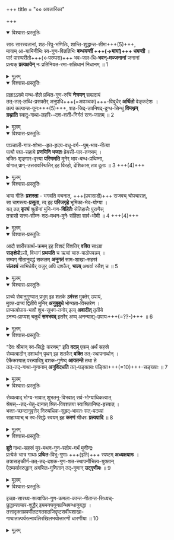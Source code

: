 +++
title = "०० अवतारिका"

+++


<details open><summary>विश्वास-प्रस्तुतिः</summary>

सारः सारस्वतानां, शठ-रिपु-भणितिः, शान्ति-शुद्धान्त-सीमा+++(5)+++,  
मायाम् आ-यामिनीभिः स्व-गुण-विततिभिः **बन्धयन्तीं +++(→मायां)+++ धयन्ती** ।  
पारं पारम्परीतो+++(←परम्परा)+++ भव-जल-धि-**भवन्-मज्जनानां** जनानां  
प्रत्यक् **प्रत्यक्षयेन्** नः प्रतिनियत-रमा-सन्निधानं निधानम् ॥ 1
</details>

<details><summary>मूलम्</summary>

सारः सारस्वतानां शठरिपुभणितिः शान्तिशुद्धान्तसीमा  
मायामायामिनीभिः स्वगुणविततिभिर् बन्धयन्तीं धयन्ती ।  
पारं पारम्परीतो भवजलधिभवन्मज्जनानां जनानां  
प्रत्यक् प्रत्यक्षयेन्नः प्रतिनियतरमासन्निधानं निधानम् ॥ 1
</details>



<details open><summary>विश्वास-प्रस्तुतिः</summary>

प्रज्ञाऽऽख्ये मन्थ-शैले प्रथित-गुण-रुचिं **नेत्रयन्** सम्प्रदायं  
तत्-तल्-लब्धि-प्रसक्तैर् अनुपधि+++(=अवञ्चक)+++-विबुधैर् **अर्थितो** वेङ्कटेशः ।  
तल्पं कल्पान्त-यूनः+++(5)+++, शठ-जिद्-उपनिषद्-दुग्ध-सिन्धुं **विमथ्नन्**  
**ग्रथ्नाति** स्वादु-गाथा-लहरि--दश-शती-निर्गतं रत्न-जातम् ॥ 2
</details>

<details><summary>मूलम्</summary>

प्रज्ञाख्ये मन्थशैले प्रथितगुणरुचिं नेत्रयन् सम्प्रदायं  
तत्तल्लब्धिप्रसक्तैर् अनुपधि विबुधैर् अर्थितो वेङ्कटेशः ।  
तल्पं कल्पान्तयूनः शठजिदुपनिषद्दुग्धसिन्धुं विमथ्नन्  
ग्रथ्नाति स्वादुगाथालहरिदशशतीनिर्गतं रत्नजातम् ॥ 2
</details>



<details open><summary>विश्वास-प्रस्तुतिः</summary>

पाञ्चाली-गात्र-शोभा--हृत-हृदय-वधू-वर्ग--पुम्-भाव-नीत्या  
पत्यौ पद्मा-सहाये **प्रणयिनि भजतः** प्रेयसी-पार-तन्त्र्यम् ।  
भक्तिः शृङ्गार-वृत्त्या **परिणमति** मुनेर् भाव-बन्ध-प्रथिम्ना,  
योगात् प्राग्-उत्तरावस्थितिर् इह विरहो, देशिकास् तत्र दूताः ॥ 3 +++(4)+++
</details>

<details><summary>मूलम्</summary>

पाञ्चालीगात्रशोभाहृतहृदयवधूवर्गपुम्भावनीत्या  
पत्यौ पद्मासहाये प्रणयिनि भजतः प्रेयसीपारतन्त्र्यम् ।  
भक्तिः शृङ्गारवृत्त्या परिणमति मुनेर् भावबन्धप्रथिम्ना  
योगात् प्रागुत्तरावस्थितिरिह विरहो देशिकास्तत्र दूताः ॥ 3
</details>



<details open><summary>विश्वास-प्रस्तुतिः</summary>

भाषा गीतिः **प्रशस्ता** - भगवति वचनात्, +++(प्रवासादौ)+++ राजवच् चोपचारात्,  
सा चागस्त्य-**प्रसूता**, त्व् इह **परिजगृहे** भूमिका-भेद-योग्या ।  
यत् तत् **कृत्यं** श्रुतीनां मुनि-गण-**विहितैः** सेतिहासैः पुराणैस्  
तत्रासौ सत्त्व-सीम्नः शठ-मथन-मुनेः संहिता सार्व-भौमी ॥ 4 +++(4)+++
</details>

<details><summary>मूलम्</summary>

भाषा गीतिः प्रशस्ता भगवति वचनाद् राजवच्चोपचारात्  
सा चागस्त्यप्रसूता त्विह परिजगृहे भूमिकाभेदयोग्या ।  
यत्तत्कृत्यं श्रुतीनां मुनिगणविहितैः सेतिहासैः पुराणैस्  
तत्रासौ सत्त्वसीम्नः शठमथनमुनेः संहिता सार्वभौमी ॥ 4
</details>



<details open><summary>विश्वास-प्रस्तुतिः</summary>

आदौ शारीरकार्थ-क्रमम् इह विशदं विंशतिर् **वक्ति** साऽग्रा  
**सङ्क्षेपो**ऽसौ, विभागं **प्रथयति** च ऋचां चारु-पाठोपपन्नम् ।  
सम्यग् गीतानुबद्धं सकलम् **अनुगतं** साम-शाखा-सहस्रं  
**संलक्ष्यं** साभिधेयैर् यजुर् अपि दशकैर्, **भात्य्** अथर्वा रसैश् च ॥ 5
</details>

<details><summary>मूलम्</summary>

आदौ शारीरकार्थक्रममिह विशदं विंशतिर् वक्ति साग्रा  
सङ्क्षेपोऽसौ विभागं प्रथयति च ऋचां चारुपाठोपपन्नम् ।  
सम्यक् गीतानुबद्धं सकलमनुगतं सामशाखासहस्रं  
संलक्ष्यं साभिधेयैर् यजुरपि दशकैर् भात्यथर्वा रसैश्च ॥ 5
</details>



<details open><summary>विश्वास-प्रस्तुतिः</summary>

प्राच्ये सेवानुगुण्यात् प्रभुम् इह शतके **ऽमंस्त** मुक्तेर् उपायं,  
मुक्त-प्राप्यं द्वितीये मुनिर् **अनुबुबुधे** भोग्यता-विस्तरेण ।  
प्राप्यत्वोपाय-भावौ शुभ-सुभग-तनोर् इत्य् **अवादीत्** तृतीये  
ऽनन्य-प्राप्यश् चतुर्थे **समभवद्** इतरैर् अप्य् अनन्याद्य्-उपायः+++(=??-)+++ ॥ 6
</details>

<details><summary>मूलम्</summary>

प्राच्ये सेवानुगुण्यात् प्रभुमिह शतकेऽमंस्त मुक्तेरुपायं  
मुक्तप्राप्यं द्वितीये मुनिरनुबुबुधे भोग्यताविस्तरेण ।  
प्राप्यत्वोपायभावौ शुभसुभगतनोरित्यवादीत् तृतीये  
ऽनन्यप्राप्यश्चतुर्थे समभवदितरैरप्यनन्याद्युपायः ॥ 6
</details>



<details open><summary>विश्वास-प्रस्तुतिः</summary>

"देवः श्रीमान् स्व-सिद्धेः करणम्" इति **वदन्न्** एकम् अर्थं सहस्रे  
सेव्यत्वादीन् दशार्थान् पृथग् इह शतकैर् **वक्ति** तत्-स्थापनार्थान् ।  
ऐकैकश्यात् परत्वादिषु दशक-गुणेष्व् **आयतन्ते** तथा ते  
तत्-तद्-गाथा-गुणानाम् **अनुविदधति** तत्-पङ्क्तयः पङ्क्ति+++(=10)+++-सङ्ख्याः ॥ 7
</details>

<details><summary>मूलम्</summary>

देवः श्रीमान् स्वसिद्धेः करणमिति वदन् एकमर्थं सहस्रे  
सेव्यत्वादीन् दशार्थान् पृथगिह शतकैर् वक्ति तत्स्थापनार्थान् ।  
ऐकैकश्यात् परत्वादिषु दशकगुणेष्वायतन्ते तथा ते  
तत्तद्गाथागुणानामनुविदधति तत्पङ्क्तयः पङ्क्तिसङ्ख्याः ॥ 7
</details>



<details open><summary>विश्वास-प्रस्तुतिः</summary>

सेव्यत्वाद् भोग्य-भावात् शुभतनु-विभवात् सर्व-भोग्याधिकत्वात्  
श्रेयस्--तद्-धेतु-दानात् श्रित-विवशतया स्वाश्रितानिष्ट-हृत्त्वात् ।  
भक्त-च्छन्दानुवृत्तेर् निरुपधिक-सुहृद्-भावतः सत्-पदव्यां  
साहाय्याच् च स्व-सिद्धेः स्वयम् इह **करणं** श्रीधरः **प्रत्यपादि** ॥ 8
</details>

<details><summary>मूलम्</summary>

सेव्यत्वाद् भोग्यभावात् शुभतनुविभवात् सर्वभोग्याधिकत्वात्  
श्रेयस्तद्धेतुदानात् श्रितविवशतया स्वाश्रितानिष्टहृत्त्वात् ।  
भक्तच्छन्दानुवृत्तेर् निरुपधिकसुहृद्भावतः सत्पदव्यां  
साहाय्याच्च स्वसिद्धेः स्वयमिह करणं श्रीधरः प्रत्यपादि ॥ 8
</details>



<details open><summary>विश्वास-प्रस्तुतिः</summary>

**ब्रूते** गाथा-सहस्रं मुर-मथन-गुण-स्तोम-गर्भं मुनीन्द्रः  
प्रत्येकं चात्र गाथाः **प्रथित**-विभु-गुणाः +++(इति)+++ स्पष्टम् **अध्यक्षयामः** ।  
तत्रासङ्कीर्ण-तत्-तद्-दशक-गुण-शत-स्थापनौचित्य-युक्तान्  
ऐदम्पर्यावरुद्धान् अगणित-गुणितान् तद्-गुणान् **उद्गृणीमः** ॥ 9
</details>

<details><summary>मूलम्</summary>

ब्रूते गाथासहस्रं मुरमथनगुणस्तोमगर्भं मुनीन्द्रः  
प्रत्येकं चात्र गाथाः प्रथितविभुगुणाः स्पष्टमध्यक्षयामः ।  
तत्रासङ्कीर्णतत्तद्दशकगुणशतस्थापनौचित्ययुक्तान्  
ऐदम्पर्यावरुद्धान् अगणितगुणितान् तद्गुणान् उद्गृणीमः ॥ 9
</details>



<details open><summary>विश्वास-प्रस्तुतिः</summary>

इच्छा-सारथ्य-सत्यापित-गुण-कमला-कान्त-गीतान्त-सिध्यच्-  
छुद्धान्ताचार-शुद्धैर् इयमनघगुणग्रन्थिबन्धानुबद्धा ।  
तत्तादृक्ताम्रपर्णीतटगतशठजिद्दृष्टसर्वीयशाखा-  
गाथातात्पर्यरत्नावलिरखिलभयोत्तारणी धारणीया ॥ 10
</details>

<details><summary>मूलम्</summary>

इच्छासारथ्यसत्यापितगुणकमलाकान्तगीतान्तसिध्य-  
च्छुद्धान्ताचारशुद्धैर् इयमनघगुणग्रन्थिबन्धानुबद्धा ।  
तत्तादृक्ताम्रपर्णीतटगतशठजिद्दृष्टसर्वीयशाखा-  
गाथातात्पर्यरत्नावलिरखिलभयोत्तारणी धारणीया ॥ 10
</details>
